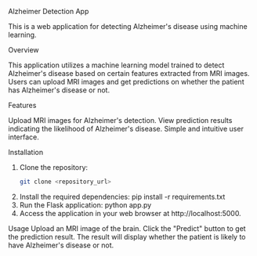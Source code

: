  Alzheimer Detection App

This is a web application for detecting Alzheimer's disease using machine learning.

 Overview

This application utilizes a machine learning model trained to detect Alzheimer's disease based on certain features extracted from MRI images. Users can upload MRI images and get predictions on whether the patient has Alzheimer's disease or not.

Features

 Upload MRI images for Alzheimer's detection.
 View prediction results indicating the likelihood of Alzheimer's disease.
 Simple and intuitive user interface.

Installation

1. Clone the repository:
   ```bash
   git clone <repository_url>   
2. Install the required dependencies:
   pip install -r requirements.txt
3. Run the Flask application:
   python app.py
4. Access the application in your web browser at http://localhost:5000.

Usage
Upload an MRI image of the brain.
Click the "Predict" button to get the prediction result.
The result will display whether the patient is likely to have Alzheimer's disease or not.
